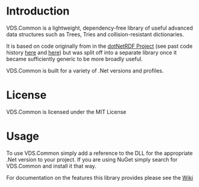# Introduction

VDS.Common is a lightweight, dependency-free library of useful advanced data structures such as Trees, Tries and collision-resistant dictionaries.

It is based on code originally from in the [dotNetRDF Project][1] (see past code history [here][2] and [here][3]) but was split off into a separate library once it became sufficiently generic to be more broadly useful.



VDS.Common is built for a variety of .Net versions and profiles.

# License

VDS.Common is licensed under the MIT License

# Usage

To use VDS.Common simply add a reference to the DLL for the appropriate .Net version to your project.  If you are using NuGet simply search for VDS.Common and install it that way.

For documentation on the features this library provides please see the [Wiki][4]



[1]: http://www.dotnetrdf.org

[2]: https://bitbucket.org/dotnetrdf/dotnetrdf/src/4365cd7d087158b72c2e4053879bede2e194cdec/Libraries/core/net40/Common?at=default

[3]: https://bitbucket.org/dotnetrdf/dotnetrdf/src/3378cdd89cc59dedb294657085da648946d76bb4/Libraries/core/Common?at=default
[4]: https://bitbucket.org/rvesse/vds-common/wiki/Home